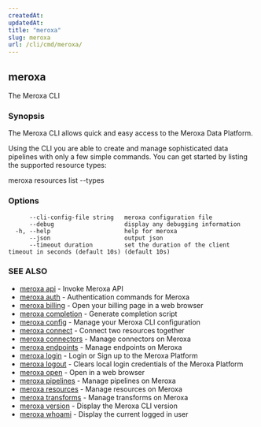 ```yaml
---
createdAt: 
updatedAt: 
title: "meroxa"
slug: meroxa
url: /cli/cmd/meroxa/
---
```

## meroxa

The Meroxa CLI

### Synopsis

The Meroxa CLI allows quick and easy access to the Meroxa Data Platform.

Using the CLI you are able to create and manage sophisticated data pipelines
with only a few simple commands. You can get started by listing the supported
resource types:

meroxa resources list --types


### Options

```
      --cli-config-file string   meroxa configuration file
      --debug                    display any debugging information
  -h, --help                     help for meroxa
      --json                     output json
      --timeout duration         set the duration of the client timeout in seconds (default 10s) (default 10s)
```

### SEE ALSO

* [meroxa api](/cli/cmd/meroxa-api/)	 - Invoke Meroxa API
* [meroxa auth](/cli/cmd/meroxa-auth/)	 - Authentication commands for Meroxa
* [meroxa billing](/cli/cmd/meroxa-billing/)	 - Open your billing page in a web browser
* [meroxa completion](/cli/cmd/meroxa-completion/)	 - Generate completion script
* [meroxa config](/cli/cmd/meroxa-config/)	 - Manage your Meroxa CLI configuration
* [meroxa connect](/cli/cmd/meroxa-connect/)	 - Connect two resources together
* [meroxa connectors](/cli/cmd/meroxa-connectors/)	 - Manage connectors on Meroxa
* [meroxa endpoints](/cli/cmd/meroxa-endpoints/)	 - Manage endpoints on Meroxa
* [meroxa login](/cli/cmd/meroxa-login/)	 - Login or Sign up to the Meroxa Platform
* [meroxa logout](/cli/cmd/meroxa-logout/)	 - Clears local login credentials of the Meroxa Platform
* [meroxa open](/cli/cmd/meroxa-open/)	 - Open in a web browser
* [meroxa pipelines](/cli/cmd/meroxa-pipelines/)	 - Manage pipelines on Meroxa
* [meroxa resources](/cli/cmd/meroxa-resources/)	 - Manage resources on Meroxa
* [meroxa transforms](/cli/cmd/meroxa-transforms/)	 - Manage transforms on Meroxa
* [meroxa version](/cli/cmd/meroxa-version/)	 - Display the Meroxa CLI version
* [meroxa whoami](/cli/cmd/meroxa-whoami/)	 - Display the current logged in user


